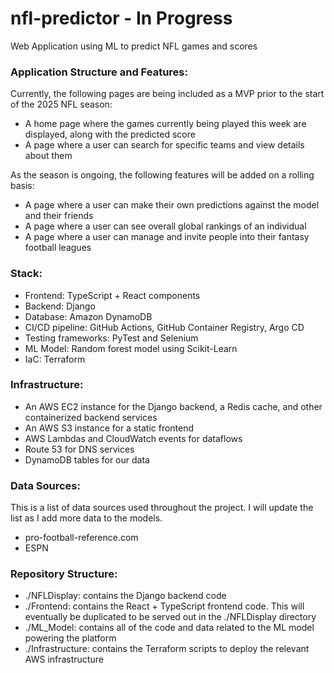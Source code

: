 # nfl-predictor - In Progress
Web Application using ML to predict NFL games and scores

### Application Structure and Features:

Currently, the following pages are being included as a MVP prior to the start of the 2025 NFL season:

- A home page where the games currently being played this week are displayed, along with the predicted score
- A page where a user can search for specific teams and view details about them

As the season is ongoing, the following features will be added on a rolling basis:

- A page where a user can make their own predictions against the model and their friends
- A page where a user can see overall global rankings of an individual
- A page where a user can manage and invite people into their fantasy football leagues

### Stack:

- Frontend: TypeScript + React components
- Backend: Django
- Database: Amazon DynamoDB
- CI/CD pipeline: GitHub Actions, GitHub Container Registry, Argo CD
- Testing frameworks: PyTest and Selenium
- ML Model: Random forest model using Scikit-Learn
- IaC: Terraform

### Infrastructure:

- An AWS EC2 instance for the Django backend, a Redis cache, and other containerized backend services
- An AWS S3 instance for a static frontend
- AWS Lambdas and CloudWatch events for dataflows
- Route 53 for DNS services
- DynamoDB tables for our data

### Data Sources:

This is a list of data sources used throughout the project. I will update the list as I add more data to the models.

- pro-football-reference.com
- ESPN

### Repository Structure:
- ./NFLDisplay: contains the Django backend code
- ./Frontend: contains the React + TypeScript frontend code. This will eventually be duplicated to be served out in the ./NFLDisplay directory
- ./ML_Model: contains all of the code and data related to the ML model powering the platform
- ./Infrastructure: contains the Terraform scripts to deploy the relevant AWS infrastructure

